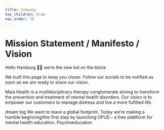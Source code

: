```yaml
---
title: Company
has_children: true
nav_order: 70
---
```


# Mission Statement / Manifesto / Vision

Hello Hamburg 👋🏼
we‘re the new kid on the block

We built this page to keep you closer.
Follow our socials to be notified as soon as we are ready to share our vision.

Maia Health is a multidisciplinary therapy conglomerate aiming to transform the prevention and treatment of mental health disorders. Our vision is to empower our customers to manage distress and live a more fulfilled life.

dream big
We want to leave a global footprint. Today we’re making a humble beginning/the first step by launching OPUS – a free plattform for mental health education. Psychoeducation
